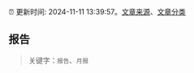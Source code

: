 :alarm_clock: 更新时间: 2024-11-11 13:39:57。[文章来源](/README.md)、[文章分类](/TAGS.md)

## 报告


> 关键字：`报告`、`月报`



